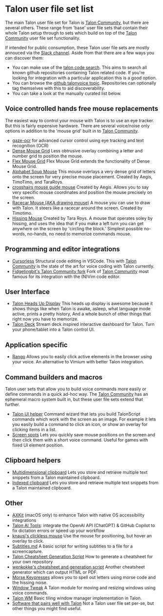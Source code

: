 # Talon user file set list

The main Talon user file set for Talon is [Talon Community](https://github.com/talonhub/community), but there are several others. These range from 'base' user file sets that contain their whole Talon setup through to sets which build on top of the [Talon Community](https://github.com/talonhub/community) user file set functionality.

If intended for public consumption, these Talon user file sets are mostly annouced via the [Slack channel](https://talonvoice.com/chat). Aside from that there are a few ways you can discover them:

- You can make use of the [talon code search](https://search.talonvoice.com/search/). This aims to search all known github repositories containing Talon related code. If you're looking for integration with a particular application this is a good option.
- You can browse the [github talonvoice topic](https://github.com/topics/talonvoice). Repositories can optionally tag themselves with this to aid discoverability.
- You can take a look at the manually curated list below.

## Voice controlled hands free mouse replacements

The easiest way to control your mouse with Talon is to use an eye tracker. But this is fairly expensive hardware. There are several voice/noise only options in addition to the 'mouse grid' built in to [Talon Community](https://github.com/talonhub/community).

- [gaze-ocr](https://github.com/wolfmanstout/talon-gaze-ocr) for advanced cursor control using eye tracking and text recognition (OCR)
- [Dense Mouse Grid](https://github.com/tararoys/dense-mouse-grid/tree/dense_mouse_grid_2/dense_mouse_grid) Less obtrusive overlay combining a letter and number grid to position the mouse.
- [Flex Mouse Grid](https://github.com/brollin/flex-mouse-grid) Flex Mouse Grid extends the functionality of Dense Mouse Grid.
- [Alphabet Soup Mouse](https://github.com/tararoys/modified_full_mouse_grid) This mouse overlays a very dense grid of letters onto the screen for very precise mouse placement. Created by Aegis, TimoTimo, and TaraRoys.
- [crosshairs mouse guide mouse](https://github.com/tararoys/mouse_guide) Created by Aegis. Allows you to say very specific mouse coordinates and position the mouse precisely on the screen.
- [Racecar Mouse (AKA drawing mouse)](https://gist.github.com/timo/d3a8c871aca93aee4cd8b4fc57b15187) A mouse you can use to draw with Talon. It steers like a racecar around the screen. Created by Timotimo.
- [Hissing Mouse](https://gist.github.com/tararoys/cdabc3bab686abd8d9b585afd7c481da) Created by Tara Roys. A mouse that operates soley by hissing, and uses the idea that if you make a left turn you can get anywhere on the screen by 'circling the block.' Simplest possible no-words, no-hands, no need to memorize commands mouse.

## Programming and editor integrations

- [Cursorless](https://www.cursorless.org/) Structural code editing in VSCode. This with [Talon Community](https://github.com/talonhub/community) is the state of the art for voice coding with Talon currently.
- [Fidgetingbit's Talon Community fork](https://github.com/fidgetingbits/fidgetingbits-talon) Fork of [Talon Community](https://github.com/talonhub/community) most famous for its integration with the (N)Vim code editor.

## User Interface

- [Talon Heads Up Display](https://github.com/chaosparrot/talon_hud) This heads up display is awesome because it shows things like when Talon is awake, asleep, what language mode active, prints a pretty history, And a whole bunch of other things that right now you have to memorize.
- [Talon Deck](https://github.com/AndreasArvidsson/talon-deck) Stream deck inspired interactive dashboard for Talon. Turn your phone/tablet into a Talon control UI.

## Application specific

- [Rango](https://github.com/david-tejada/rango) Allows you to easily click active elements in the browser using your voice. An alternative to Vimium with better Talon integration.

## Command builders and macros

Talon user sets that allow you to build voice commands more easily or define commands in a quick ad-hoc way. The [Talon Community](https://github.com/talonhub/community) has an ephemeral macro system built in, but these user file sets extend that further.

- [Talon UI helper](https://github.com/splondike/talon_ui_helper) Command wizard that lets you build TalonScript commands which work with the screen as an image. For example it lets you easily build a command to click an icon, or show an overlay for clicking items in a list.
- [Screen spots](https://github.com/AndrewDant/screen-spots) Lets you quickly save mouse positions on the screen and then click them with a short voice command. Useful for games with fixed UI element position.

## Clipboard helpers

- [Multidimensional clipboard](https://github.com/FireChickenProductivity/Talon-Voice-multidimensional-clipboard) Lets you store and retrieve multiple text snippets from a Talon maintained clipboard.
- [Indexed clipboard](https://github.com/rntz/indexed_clipboard) Lets you store and retrieve multiple text snippets from a Talon maintained clipboard.

## Other

- [AXKit](https://github.com/phillco/talon-axkit) (macOS only) to enhance Talon with native OS accessibility integrations
- [Talon AI Tools](https://github.com/C-Loftus/talon-ai-tools): integrate the OpenAI API (ChatGPT) & GitHub Copilot to fix dictation errors or speed up your workflow
- [knausj's clickless mouse](https://github.com/knausj85/clickless_mouse) Use the mouse for positioning, but hover an overlay to click.
- [Subtitles.md](https://gist.github.com/tararoys/accf5506bea2c5c17e5bb31c7beac6e4) A basic script for writing subtitles to a file for a screencapture.
- [Talon Cheatsheet Generation Script](https://gist.github.com/tararoys/c538b7ae8e1f21db9a794c2c0f5becf4) How to generate a cheatsheet for your own repository
- [wenkokke's cheatsheet and generation script](https://github.com/wenkokke/talon-cheatsheet/) Another cheatsheet generator which can output HTML or PDF.
- [Morse Keypresses](https://gist.github.com/tararoys/7ef72526a825bb4c2253c961695d5e4b) allows you to spell out letters using morse code and the hissing noise.
- [Window Tweak](https://github.com/codecat555/talon-window-tweak) A Talon module for moving and resizing windows using voice commands.
- [Talon WM](https://github.com/lunixbochs/talon_wm) Basic tiling window manager implementation in Talon.
- [Software that pairs well with Talon](other_integrations#software-that-pairs-well-with-talon) Not a Talon user file set per-se, but other things you might find useful.
